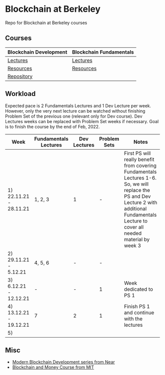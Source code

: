 # Blockchain at Berkeley
Repo for Blockchain at Berkeley courses

## Courses

| **Blockchain Development**                                                           | **Blockchain Fundamentals**                                                          |
|--------------------------------------------------------------------------------------|--------------------------------------------------------------------------------------|
| [Lectures](https://www.youtube.com/playlist?list=PLSONl1AVlZNWJVixT2vwY9-6O7kgM4het) | [Lectures](https://www.youtube.com/playlist?list=PLSONl1AVlZNXUhgIrfgI6E3ayShvKI-o6) |
| [Resources](https://blockchain.berkeley.edu/courses/spring-2021-developers-decal/)   | [Resources](https://blockchain.berkeley.edu/courses/spring-2021-fundamentals-decal/) |
| [Repository](https://github.com/BerkeleyBlockchain/dev-decal-sp21)                   |                                                                                      |

## Workload

Expected pace is 2 Fundamentals Lectures and 1 Dev Lecture per week. However, only the very next lecture can be watched without finishing Problem Set of the previous one (relevant only for Dev course). Dev Lectures weeks can be replaced with Problem Set weeks if necessary. Goal is to finish the course by the end of Feb, 2022.

| Week                   | Fundamentals Lectures | Dev Lectures | Problem Sets | Notes                                                                                                                                                                                          |
|------------------------|-----------------------|--------------|--------------|------------------------------------------------------------------------------------------------------------------------------------------------------------------------------------------------|
| 1) 22.11.21 - 28.11.21 | 1, 2, 3               | 1            | -            | First PS will really benefit from covering Fundamentals Lectures 1-6. So, we will replace the PS and Dev Lecture 2 with additional Fundamentals Lecture to cover all needed material by week 3 |
| 2) 29.11.21 - 5.12.21  | 4, 5, 6               | -            | -            |                                                                                                                                                                                                |
| 3) 6.12.21 - 12.12.21  | -                     | -            | 1            | Week dedicated to PS 1                                                                                                                                                                         |
| 4) 13.12.21 - 19.12.21 | 7                     | 2            | 1            | Finish PS 1 and continue with the lectures                                                                                                                                                     |
| 5)                     |                       |              |              |                                                                                                                                                                                                |

## Misc

* [Modern Blockchain Development series from Near](https://www.youtube.com/playlist?list=PL9tzQn_TEuFWweVbfTbaedFdwVrvaYPq4)
* [Blockchain and Money Course from MIT](https://www.youtube.com/playlist?list=PLUl4u3cNGP63UUkfL0onkxF6MYgVa04Fn)
